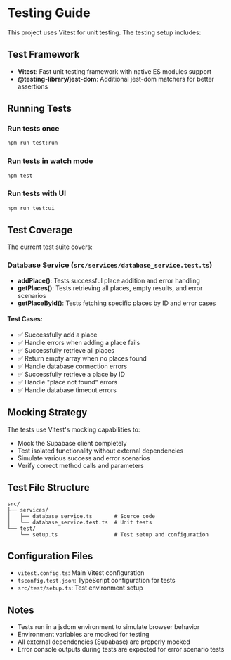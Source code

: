 # Testing Guide

This project uses Vitest for unit testing. The testing setup includes:

## Test Framework
- **Vitest**: Fast unit testing framework with native ES modules support
- **@testing-library/jest-dom**: Additional jest-dom matchers for better assertions

## Running Tests

### Run tests once
```bash
npm run test:run
```

### Run tests in watch mode
```bash
npm test
```

### Run tests with UI
```bash
npm run test:ui
```

## Test Coverage

The current test suite covers:

### Database Service (`src/services/database_service.test.ts`)
- **addPlace()**: Tests successful place addition and error handling
- **getPlaces()**: Tests retrieving all places, empty results, and error scenarios
- **getPlaceById()**: Tests fetching specific places by ID and error cases

#### Test Cases:
- ✅ Successfully add a place
- ✅ Handle errors when adding a place fails
- ✅ Successfully retrieve all places
- ✅ Return empty array when no places found
- ✅ Handle database connection errors
- ✅ Successfully retrieve a place by ID
- ✅ Handle "place not found" errors
- ✅ Handle database timeout errors

## Mocking Strategy

The tests use Vitest's mocking capabilities to:
- Mock the Supabase client completely
- Test isolated functionality without external dependencies
- Simulate various success and error scenarios
- Verify correct method calls and parameters

## Test File Structure

```
src/
├── services/
│   ├── database_service.ts       # Source code
│   └── database_service.test.ts  # Unit tests
└── test/
    └── setup.ts                  # Test setup and configuration
```

## Configuration Files

- `vitest.config.ts`: Main Vitest configuration
- `tsconfig.test.json`: TypeScript configuration for tests
- `src/test/setup.ts`: Test environment setup

## Notes

- Tests run in a jsdom environment to simulate browser behavior
- Environment variables are mocked for testing
- All external dependencies (Supabase) are properly mocked
- Error console outputs during tests are expected for error scenario tests
